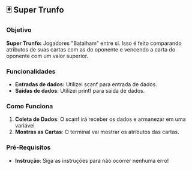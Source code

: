 
## 🃏 Super Trunfo 

### Objetivo

**Super Trunfo:** Jogadores "Batalham" entre si. Isso é feito comparando atributos de suas cartas com as do oponente e vencendo a carta do oponente com um valor superior.

### Funcionalidades

- **Entradas de dados:** Utilizei scanf para entrada de dados.
- **Saidas de dados**: Utilizei printf para saida de dados.

### Como Funciona

1. **Coleta de Dados**: O scanf irá receber os dados e armanezar em uma variável
2. **Mostras as Cartas**: O terminal vai mostrar os atributos das cartas.

### Pré-Requisitos

- **Instrução**: Siga as instruções para não ocorrer nenhuma erro!

